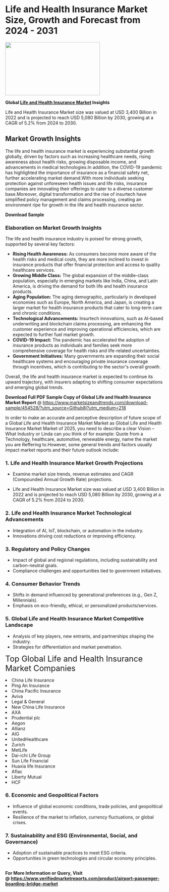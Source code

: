 <H1>Life and Health Insurance Market Size, Growth and Forecast from 2024 - 2031</H1><img class="aligncenter size-medium wp-image-584254" src="https://thirdeyenews.in/wp-content/uploads/2024/09/Global-Market-Research-300x168.jpeg" alt="" width="300" height="168" /><p><strong>Global&nbsp;<a href="https://www.marketsizeandtrends.com/download-sample/454528/?utm_source=Github8j?utm_medium=218">Life and Health Insurance Market</a> Insights</strong></p><p>Life and Health Insurance Market size was valued at USD 3,400 Billion in 2022 and is projected to reach USD 5,080 Billion by 2030, growing at a CAGR of 5.2% from 2024 to 2030.</p><p><h2>Market Growth Insights</h2> <p>The life and health insurance market is experiencing substantial growth globally, driven by factors such as increasing healthcare needs, rising awareness about health risks, growing disposable income, and advancements in medical technologies.In addition, the COVID-19 pandemic has highlighted the importance of insurance as a financial safety net, further accelerating market demand.With more individuals seeking protection against unforeseen health issues and life risks, insurance companies are innovating their offerings to cater to a diverse customer base.Moreover, digital transformation and the rise of insurtech have simplified policy management and claims processing, creating an environment ripe for growth in the life and health insurance sector.</p> <p><strong>Download Sample</strong></p> <h3>Elaboration on Market Growth Insights</h3> <p>The life and health insurance industry is poised for strong growth, supported by several key factors:</p> <ul> <li><strong>Rising Health Awareness:</strong> As consumers become more aware of the health risks and medical costs, they are more inclined to invest in insurance products that offer financial protection and access to quality healthcare services.</li> <li><strong>Growing Middle Class:</strong> The global expansion of the middle-class population, especially in emerging markets like India, China, and Latin America, is driving the demand for both life and health insurance products.</li> <li><strong>Aging Population:</strong> The aging demographic, particularly in developed economies such as Europe, North America, and Japan, is creating a larger market for health insurance products that cater to long-term care and chronic conditions.</li> <li><strong>Technological Advancements:</strong> Insurtech innovations, such as AI-based underwriting and blockchain claims processing, are enhancing the customer experience and improving operational efficiencies, which are expected to further fuel market growth.</li> <li><strong>COVID-19 Impact:</strong> The pandemic has accelerated the adoption of insurance products as individuals and families seek more comprehensive coverage for health risks and life-related uncertainties.</li> <li><strong>Government Initiatives:</strong> Many governments are expanding their social healthcare systems and encouraging private insurance coverage through incentives, which is contributing to the sector's overall growth.</li> </ul> <p>Overall, the life and health insurance market is expected to continue its upward trajectory, with insurers adapting to shifting consumer expectations and emerging global trends.</p> <p><span class=""><strong>Download Full PDF Sample Copy of Global Life and Health Insurance Market Report</strong> @ <a href="https://www.marketsizeandtrends.com/download-sample/454528/?utm_source=Github8j?utm_medium=218" target="_blank">https://www.marketsizeandtrends.com/download-sample/454528/?utm_source=Github8j?utm_medium=218</a></span></p><p>In order to make an accurate and perceptive description of future scope of a Global&nbsp;Life and Health Insurance Market Market as Global&nbsp;Life and Health Insurance Market Market of 2025, you need to describe a clear Vision &ndash; What Industry or Linda can you think of for example: Quote from a Technology, healthcare, automotive, renewable energy, name the market you are Reffering to.However, some general trends and factors usually impact market reports and their future outlook include:</p><h3>1.&nbsp;<strong>Life and Health Insurance Market Growth Projections</strong></h3><ul><li>Examine market size trends, revenue estimates and CAGR (Compounded Annual Growth Rate) projections.</li><li><p>Life and Health Insurance Market size was valued at USD 3,400 Billion in 2022 and is projected to reach USD 5,080 Billion by 2030, growing at a CAGR of 5.2% from 2024 to 2030.</p></li></ul><h3>2.&nbsp;<strong>Life and Health Insurance Market Technological Advancements</strong></h3><ul><li>Integration of AI, IoT, blockchain, or automation in the industry.</li><li>Innovations driving cost reductions or improving efficiency.</li></ul><h3>3.&nbsp;<strong>Regulatory and Policy Changes</strong></h3><ul><li>Impact of global and regional regulations, including sustainability and carbon-neutral goals.</li><li>Compliance challenges and opportunities tied to government initiatives.</li></ul><h3>4.&nbsp;<strong>Consumer Behavior Trends</strong></h3><ul><li>Shifts in demand influenced by generational preferences (e.g., Gen Z, Millennials).</li><li>Emphasis on eco-friendly, ethical, or personalized products/services.</li></ul><h3>5.&nbsp;<strong>Global Life and Health Insurance Market Competitive Landscape</strong></h3><ul><li>Analysis of key players, new entrants, and partnerships shaping the industry.</li><li>Strategies for differentiation and market penetration.</li></ul><p data-pm-slice="1 1 []"><span style="color: inherit; font-family: inherit; font-size: 25px;">Top Global Life and Health Insurance Market Companies</span></p><div class="" data-test-id=""><p><li>China Life Insurance</li><li> Ping An Insurance</li><li> China Pacific Insurance</li><li> Aviva</li><li> Legal & General</li><li> New China Life Insurance</li><li> AXA</li><li> Prudential plc</li><li> Aegon</li><li> Allianz</li><li> AIG</li><li> UnitedHealthcare</li><li> Zurich</li><li> MetLife</li><li> Dai-ichi Life Group</li><li> Sun Life Financial</li><li> Huaxia life Insurance</li><li> Aflac</li><li> Liberty Mutual</li><li> HCF</li></p></div><h3>6.&nbsp;<strong>Economic and Geopolitical Factors</strong></h3><ul><li>Influence of global economic conditions, trade policies, and geopolitical events.</li><li>Resilience of the market to inflation, currency fluctuations, or global crises.</li></ul><h3>7.&nbsp;<strong>Sustainability and ESG (Environmental, Social, and Governance)</strong></h3><ul><li>Adoption of sustainable practices to meet ESG criteria.</li><li>Opportunities in green technologies and circular economy principles.</li></ul><h2><strong style="font-size: 14px;">For More Information or Query, Visit @&nbsp;</strong><a style="background-color: #ffffff; font-size: 14px;" href="https://www.marketsizeandtrends.com/report/life-and-health-insurance-market/" target="_blank">https://www.verifiedmarketreports.com/product/airport-passenger-boarding-bridge-market</a></h2>